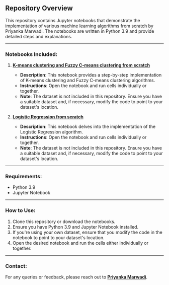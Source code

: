 
## Repository Overview

This repository contains Jupyter notebooks that demonstrate the implementation of various machine learning algorithms from scratch by Priyanka Marwadi. The notebooks are written in Python 3.9 and provide detailed steps and explanations.

---

### Notebooks Included:

1. **[K-means clustering and Fuzzy C-means clustering from scratch](KmeansAndfuzzyCmeans.ipynb)**
   - **Description**: This notebook provides a step-by-step implementation of K-means clustering and Fuzzy C-means clustering algorithms.
   - **Instructions**: Open the notebook and run cells individually or together.
   - **Note**: The dataset is not included in this repository. Ensure you have a suitable dataset and, if necessary, modify the code to point to your dataset's location.

2. **[Logistic Regression from scratch](logistic_regression.ipynb)**
   - **Description**: This notebook delves into the implementation of the Logistic Regression algorithm.
   - **Instructions**: Open the notebook and run cells individually or together.
   - **Note**: The dataset is not included in this repository. Ensure you have a suitable dataset and, if necessary, modify the code to point to your dataset's location.

---

### Requirements:

- Python 3.9
- Jupyter Notebook

---

### How to Use:

1. Clone this repository or download the notebooks.
2. Ensure you have Python 3.9 and Jupyter Notebook installed.
3. If you're using your own dataset, ensure that you modify the code in the notebook to point to your dataset's location.
4. Open the desired notebook and run the cells either individually or together.

---

### Contact:

For any queries or feedback, please reach out to **[Priyanka Marwadi](https://www.linkedin.com/in/priyanka-marwadi/)**.

